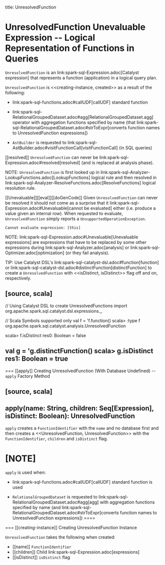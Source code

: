 title: UnresolvedFunction

# UnresolvedFunction Unevaluable Expression -- Logical Representation of Functions in Queries

`UnresolvedFunction` is an link:spark-sql-Expression.adoc[Catalyst expression] that represents a function (application) in a logical query plan.

`UnresolvedFunction` is <<creating-instance, created>> as a result of the following:

* link:spark-sql-functions.adoc#callUDF[callUDF] standard function

* link:spark-sql-RelationalGroupedDataset.adoc#agg[RelationalGroupedDataset.agg] operator with aggregation functions specified by name (that link:spark-sql-RelationalGroupedDataset.adoc#strToExpr[converts function names to UnresolvedFunction expressions])

* `AstBuilder` is requested to link:spark-sql-AstBuilder.adoc#visitFunctionCall[visitFunctionCall] (in SQL queries)

[[resolved]]
`UnresolvedFunction` can never be link:spark-sql-Expression.adoc#resolved[resolved] (and is replaced at analysis phase).

NOTE: `UnresolvedFunction` is first looked up in link:spark-sql-Analyzer-LookupFunctions.adoc[LookupFunctions] logical rule and then resolved in link:spark-sql-Analyzer-ResolveFunctions.adoc[ResolveFunctions] logical resolution rule.

[[Unevaluable]][[eval]][[doGenCode]]
Given `UnresolvedFunction` can never be resolved it should not come as a surprise that it link:spark-sql-Expression.adoc#Unevaluable[cannot be evaluated] either (i.e. produce a value given an internal row). When requested to evaluate, `UnresolvedFunction` simply reports a `UnsupportedOperationException`.

```
Cannot evaluate expression: [this]
```

NOTE: link:spark-sql-Expression.adoc#Unevaluable[Unevaluable expressions] are expressions that have to be replaced by some other expressions during link:spark-sql-Analyzer.adoc[analysis] or link:spark-sql-Optimizer.adoc[optimization] (or they fail analysis).

TIP: Use Catalyst DSL's link:spark-sql-catalyst-dsl.adoc#function[function] or link:spark-sql-catalyst-dsl.adoc#distinctFunction[distinctFunction] to create a `UnresolvedFunction` with <<isDistinct, isDistinct>> flag off and on, respectively.

[source, scala]
----
// Using Catalyst DSL to create UnresolvedFunctions
import org.apache.spark.sql.catalyst.dsl.expressions._

// Scala Symbols supported only
val f = 'f.function()
scala> :type f
org.apache.spark.sql.catalyst.analysis.UnresolvedFunction

scala> f.isDistinct
res0: Boolean = false

val g = 'g.distinctFunction()
scala> g.isDistinct
res1: Boolean = true
----

=== [[apply]] Creating UnresolvedFunction (With Database Undefined) -- `apply` Factory Method

[source, scala]
----
apply(name: String, children: Seq[Expression], isDistinct: Boolean): UnresolvedFunction
----

`apply` creates a `FunctionIdentifier` with the `name` and no database first and then creates a <<UnresolvedFunction, UnresolvedFunction>> with the `FunctionIdentifier`, `children` and `isDistinct` flag.

[NOTE]
====
`apply` is used when:

* link:spark-sql-functions.adoc#callUDF[callUDF] standard function is used

* `RelationalGroupedDataset` is requested to link:spark-sql-RelationalGroupedDataset.adoc#agg[agg] with aggregation functions specified by name (and link:spark-sql-RelationalGroupedDataset.adoc#strToExpr[converts function names to UnresolvedFunction expressions])
====

=== [[creating-instance]] Creating UnresolvedFunction Instance

`UnresolvedFunction` takes the following when created:

* [[name]] `FunctionIdentifier`
* [[children]] Child link:spark-sql-Expression.adoc[expressions]
* [[isDistinct]] `isDistinct` flag
